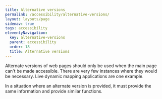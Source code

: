 ```yaml
---
title: Alternative versions
permalink: /accessibility/alternative-versions/
layout: layouts/page
sidenav: true
tags: accessibility
eleventyNavigation: 
  key: alternative-versions
  parent: accessibility
  order: 18
  title: Alternative versions
---
```

Alternate versions of web pages should only be used when the main page can't be made accessible. There are very few instances where they would be necessary. Live dynamic mapping applications are one example.

In a situation where an alternate version is provided, it must provide the same information and provide similar functions.
